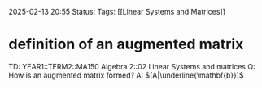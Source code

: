 2025-02-13 20:55
Status: 
Tags: [[Linear Systems and Matrices]]
# definition of an augmented matrix

TD: YEAR1::TERM2::MA150 Algebra 2::02 Linear Systems and matrices 
Q: How is an augmented matrix formed?
A: $(A|\underline{\mathbf{b}})$
<!--ID: 1739480913800-->

